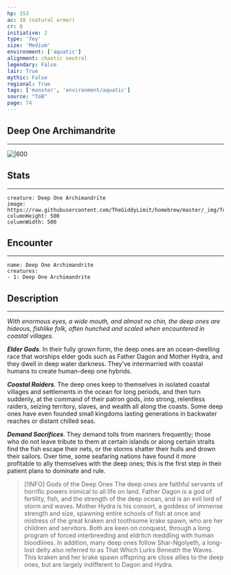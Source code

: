 ```yaml
---
hp: 153
ac: 18 (natural armor)
cr: 8
initiative: 2
type: 'fey'    
size: 'Medium'
environment: ['aquatic']
alignment: chaotic neutral
legendary: False
lair: True
mythic: False
regional: True
tags: ['monster', 'environment/aquatic']
source: "ToB"
page: 74
---
```


## Deep One Archimandrite
---

![|600](https://raw.githubusercontent.com/TheGiddyLimit/homebrew/master/_img/ToB/Deep%20One%20Archimandrite.webp)

## Stats
---

```statblock
creature: Deep One Archimandrite
image: https://raw.githubusercontent.com/TheGiddyLimit/homebrew/master/_img/ToB/token/Deep%20One%20Archimandrite.png
columnHeight: 500
columnWidth: 500
```

## Encounter
---

```encounter-table
name: Deep One Archimandrite
creatures:
- 1: Deep One Archimandrite
```

## Description
---
_With enormous eyes, a wide mouth, and almost no chin, the deep ones are hideous, fishlike folk, often hunched and scaled when encountered in coastal villages._

**_Elder Gods_**. In their fully grown form, the deep ones are an ocean-dwelling race that worships elder gods such as Father Dagon and Mother Hydra, and they dwell in deep water darkness. They've intermarried with coastal humans to create human-deep one hybrids.

**_Coastal Raiders_**. The deep ones keep to themselves in isolated coastal villages and settlements in the ocean for long periods, and then turn suddenly, at the command of their patron gods, into strong, relentless raiders, seizing territory, slaves, and wealth all along the coasts. Some deep ones have even founded small kingdoms lasting generations in backwater reaches or distant chilled seas.

**_Demand Sacrifices_**. They demand tolls from mariners frequently; those who do not leave tribute to them at certain islands or along certain straits find the fish escape their nets, or the storms shatter their hulls and drown their sailors. Over time, some seafaring nations have found it more profitable to ally themselves with the deep ones; this is the first step in their patient plans to dominate and rule.

> [!INFO] Gods of the Deep Ones
>The deep ones are faithful servants of horrific powers inimical to all life on land. Father Dagon is a god of fertility, fish, and the strength of the deep ocean, and is an evil lord of storm and waves. Mother Hydra is his consort, a goddess of immense strength and size, spawning entire schools of fish at once and mistress of the great kraken and toothsome krake spawn, who are her children and servitors. Both are keen on conquest, through a long program of forced interbreeding and eldritch meddling with human bloodlines.
>In addition, many deep ones follow Shar-Ngolyeth, a long-lost deity also referred to as That Which Lurks Beneath the Waves. This kraken and her krake spawn offspring are close allies to the deep ones, but are largely indifferent to Dagon and Hydra.






